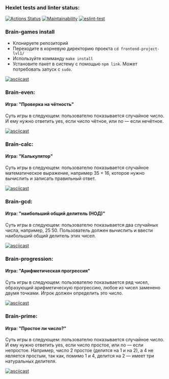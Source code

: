 ### Hexlet tests and linter status:
[![Actions Status](https://github.com/bogdan-ho/frontend-project-lvl1/workflows/hexlet-check/badge.svg)](https://github.com/bogdan-ho/frontend-project-lvl1/actions)
[![Maintainability](https://api.codeclimate.com/v1/badges/d0dd51ba5b779f54468b/maintainability)](https://codeclimate.com/github/bogdan-ho/frontend-project-lvl1/maintainability)
[![eslint-test](https://github.com/bogdan-ho/frontend-project-lvl1/actions/workflows/linter-test.yml/badge.svg)](https://github.com/bogdan-ho/frontend-project-lvl1/actions/workflows/linter-test.yml)

### Brain-games install
- Клонируете репозиторий
- Переходите в корневую директорию проекта `cd frontend-project-lvl1/`
- Используйте комманду `make install`
- Установите пакет в систему с помощью `npm link`. Может потребовать запуск с `sudo`.

[![asciicast](https://asciinema.org/a/gtmTGGvlqOkEpfrVx5Iuv87o6.svg)](https://asciinema.org/a/gtmTGGvlqOkEpfrVx5Iuv87o6)

### Brain-even:
#### Игра: "Проверка на чётность"
Суть игры в следующем: пользователю показывается случайное число. И ему нужно ответить yes, если число чётное, или no — если нечётное.

[![asciicast](https://asciinema.org/a/4BqGTShtW6JUM2y3VM5lxkFjg.svg)](https://asciinema.org/a/4BqGTShtW6JUM2y3VM5lxkFjg)

### Brain-calc:
#### Игра: "Калькулятор"
Суть игры в следующем: пользователю показывается случайное математическое выражение, например 35 + 16, которое нужно вычислить и записать правильный ответ.

[![asciicast](https://asciinema.org/a/AjBT2BAG1sBOiQUOKRas5TYPb.svg)](https://asciinema.org/a/AjBT2BAG1sBOiQUOKRas5TYPb)

### Brain-gcd:
#### Игра: "наибольший общий делитель (НОД)"
Суть игры в следующем: пользователю показывается два случайных числа, например, 25 50. Пользователь должен вычислить и ввести наибольший общий делитель этих чисел.

[![asciicast](https://asciinema.org/a/JMbVmzIX7R5qhRwE0F3YFAb1M.svg)](https://asciinema.org/a/JMbVmzIX7R5qhRwE0F3YFAb1M)

### Brain-progression:
#### Игра: "Арифметическая прогрессия"
Суть игры в следующем: пользователю показывается ряд чисел, образующий арифметическую прогрессию, любое из чисел заменено двумя точками. Игрок должен определить это число.

[![asciicast](https://asciinema.org/a/tqfE9B8AxK5b8yaCRth9K0y7D.svg)](https://asciinema.org/a/tqfE9B8AxK5b8yaCRth9K0y7D)

### Brain-prime:
#### Игра: "Простое ли число?"
Суть игры в следующем: пользователю показывается случайное число. И ему нужно ответить yes, если число простое, или no — если непростое. Например, число 2 простое (делится на 1 и на 2), а 4 не является простым, так как, помимо 1 и 4, делится на 2 — имеет три натуральных делителя.

[![asciicast](https://asciinema.org/a/DPgO2rswbKJ3Chtd336wlwx4Z.svg)](https://asciinema.org/a/DPgO2rswbKJ3Chtd336wlwx4Z)